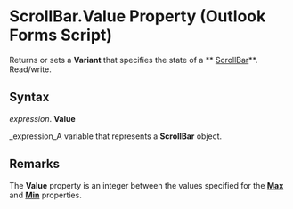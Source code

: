 
# ScrollBar.Value Property (Outlook Forms Script)

Returns or sets a  **Variant** that specifies the state of a ** [ScrollBar](9e0a0f3d-fb04-2180-3beb-306b09c10c01.md)**. Read/write.


## Syntax

 _expression_. **Value**

 _expression_A variable that represents a  **ScrollBar** object.


## Remarks

The  **Value** property is an integer between the values specified for the **[Max](e87f11c7-2e94-2b29-39ba-b2f2121efed6.md)** and **[Min](ddff3579-3af5-f246-b6b6-679d96908e0c.md)** properties.

